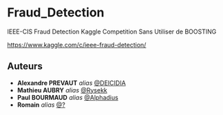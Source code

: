 # Fraud_Detection
IEEE-CIS Fraud Detection Kaggle Competition 
Sans Utiliser de BOOSTING

https://www.kaggle.com/c/ieee-fraud-detection/


## Auteurs

* **Alexandre PREVAUT** _alias_ [@DEICIDIA](https://github.com/DEICIDIA)
* **Mathieu AUBRY** _alias_ [@Rysekk](https://github.com/rezatera854)
* **Paul BOURMAUD** _alias_ [@Alphadius](https://github.com/Alphadius)
* **Romain** _alias_ [@?](https://github.com/Alphadius)
